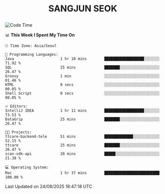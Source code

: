 <h1>
 <p align="center">
   SANGJUN SEOK
 </p>
</h1>

<!--START_SECTION:waka-->
![Code Time](http://img.shields.io/badge/Code%20Time-4%2C568%20hrs%2032%20mins-blue)

📊 **This Week I Spent My Time On** 

```text
🕑︎ Time Zone: Asia/Seoul

💬 Programming Languages: 
Java                     1 hr 10 mins        ██████████████████░░░░░░░   71.92 % 
SQL                      25 mins             ███████░░░░░░░░░░░░░░░░░░   26.47 % 
Groovy                   1 min               ░░░░░░░░░░░░░░░░░░░░░░░░░   01.46 % 
HTML                     0 secs              ░░░░░░░░░░░░░░░░░░░░░░░░░   00.05 % 
Shell Script             0 secs              ░░░░░░░░░░░░░░░░░░░░░░░░░   00.05 % 

🔥 Editors: 
IntelliJ IDEA            1 hr 11 mins        ██████████████████░░░░░░░   73.53 % 
DataGrip                 25 mins             ███████░░░░░░░░░░░░░░░░░░   26.47 % 

🐱‍💻 Projects: 
ttcare-backend-tele      51 mins             █████████████░░░░░░░░░░░░   52.15 % 
ttcare                   25 mins             ███████░░░░░░░░░░░░░░░░░░   26.47 % 
scan-sdk-api             20 mins             █████░░░░░░░░░░░░░░░░░░░░   21.38 % 

💻 Operating System: 
Mac                      1 hr 37 mins        █████████████████████████   100.00 % 
```


 Last Updated on 24/08/2025 18:47:18 UTC
<!--END_SECTION:waka-->
